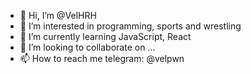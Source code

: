 - 👋 Hi, I’m @VelHRH
- 👀 I’m interested in programming, sports and wrestling
- 🌱 I’m currently learning JavaScript, React
- 💞️ I’m looking to collaborate on ...
- 📫 How to reach me telegram: @velpwn

<!---
VelHRH/VelHRH is a ✨ special ✨ repository because its `README.md` (this file) appears on your GitHub profile.
You can click the Preview link to take a look at your changes.
--->
